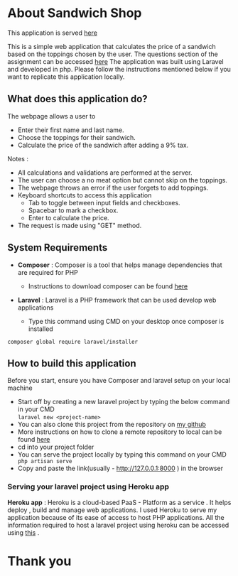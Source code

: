 # About Sandwich Shop

This application is served [here](https://sandwichshop.herokuapp.com/)

This is a simple web application that calculates the price of a sandwich based on the toppings chosen by the user. The questions section of the assignment can be accessed [here](https://github.com/anjumfarah/sandwichshop/blob/master/Q%26A.md)
The application was built using Laravel and developed in php. Please follow the instructions mentioned below if you want to replicate this application locally.

## What does this application do?
The webpage allows a user to
- Enter their first name and last name.
- Choose the toppings for their sandwich. 
- Calculate the price of the sandwich after adding a 9% tax.

Notes :
- All calculations and validations are performed at the server. 
- The user can choose a no meat option but cannot skip on the toppings.
- The webpage throws an error if the user forgets to add toppings.
- Keyboard shortcuts to access this application 
    - Tab to toggle between input fields and checkboxes.
    - Spacebar to mark a checkbox.
    - Enter to calculate the price.
- The request is made using "GET" method.

## System Requirements
- <b>Composer</b> 
: Composer is a tool that helps manage dependencies that are required for PHP

	- Instructions  to download composer can be found [here](https://getcomposer.org/doc/00-intro.md)
- <b>Laravel</b> 
: Laravel is a PHP framework that can be used develop web applications
 	- Type this command using CMD on your desktop once composer is installed

```composer global require laravel/installer```

## How to build this application

Before you start, ensure you have Composer and laravel setup on your local machine

- Start off by creating a new laravel project by typing the below command in your CMD  
``` laravel new <project-name> ```
- You can also clone this project from the repository on [my github](https://github.com/anjumfarah/sandwichshop/tree/master)
- More instructions on how to clone a remote repository to local can be found [here](https://docs.github.com/en/free-pro-team@latest/github/creating-cloning-and-archiving-repositories/cloning-a-repository)
- cd into your project folder
- You can serve the project locally by typing this command on your CMD 
``` php artisan serve```
- Copy and paste the link(usually - http://127.0.0.1:8000 ) in the browser

### Serving your laravel project using Heroku app
**Heroku app**
	: Heroku is a cloud-based PaaS - Platform as a service . It helps deploy , build and manage web applications.
I used Heroku to serve my application because of its ease of access to host PHP applications. All the information required to host a laravel project using heroku can be accessed using [this](https://devcenter.heroku.com/articles/getting-started-with-laravel) .

# Thank you
